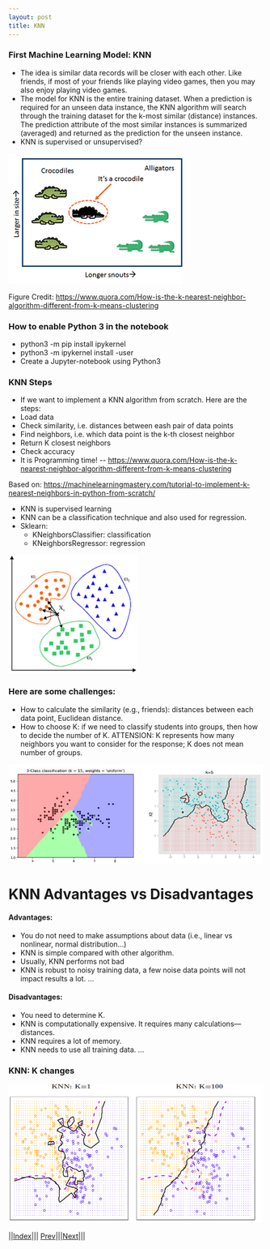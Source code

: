 ```yaml
---
layout: post
title: KNN
---
```


### First Machine Learning Model: KNN

- The idea is similar data records will be closer with each other. Like friends, if most of your friends like playing video games, then you may also enjoy playing video games.
- The model for KNN is the entire training dataset. When a prediction is required for an unseen data instance, the KNN algorithm will search through the training dataset for the k-most similar (distance) instances. The prediction attribute of the most similar instances is summarized (averaged) and returned as the prediction for the unseen instance.
- KNN is supervised or unsupervised?

![](knn1.png)

Figure Credit: https://www.quora.com/How-is-the-k-nearest-neighbor-algorithm-different-from-k-means-clustering

### How to enable Python 3 in the notebook
- python3 -m pip install ipykernel
- python3 -m ipykernel install -user
- Create a Jupyter-notebook using Python3

### KNN Steps
- If we want to implement a KNN algorithm from scratch. Here are the steps:
- Load data
- Check similarity, i.e. distances between eash pair of data points
- Find neighbors, i.e. which data point is the k-th closest neighbor
- Return K closest neighbors
- Check accuracy
- It is Programming time!
-- <https://www.quora.com/How-is-the-k-nearest-neighbor-algorithm-different-from-k-means-clustering>

Based on: <https://machinelearningmastery.com/tutorial-to-implement-k-nearest-neighbors-in-python-from-scratch/>




- KNN is supervised learning
- KNN can be a classification technique and also used for regression.
- Sklearn:
    - KNeighborsClassifier: classification
    - KNeighborsRegressor: regression

![](knn2.png)

### Here are some challenges:
- How to calculate the similarity (e.g., friends): distances between each data point, Euclidean distance.
- How to choose K: if we need to classify students into groups, then how to decide the number of K. ATTENSION: K represents how many neighbors you want to consider for the response; K does not mean number of groups.

![](knn3.png)


# KNN Advantages vs Disadvantages

#### Advantages:
- You do not need to make assumptions about data (i.e., linear vs nonlinear, normal distribution…)
- KNN is simple compared with other algorithm.
- Usually, KNN performs not bad
- KNN is robust to noisy training data, a few noise data points will not impact results a lot.
…

#### Disadvantages:
- You need to determine K.
- KNN is computationally expensive. It requires many calculations—distances.
- KNN requires a lot of memory.
- KNN needs to use all training data.
…


### KNN: K changes

![](knn4.png) 

||[Index](../../../)||| [Prev](../../)|||[Next](k-part2)|||
